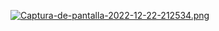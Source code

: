 [![Captura-de-pantalla-2022-12-22-212534.png](https://i.postimg.cc/2jZDVd0T/Captura-de-pantalla-2022-12-22-212534.png)](https://postimg.cc/V5mThtQb)
